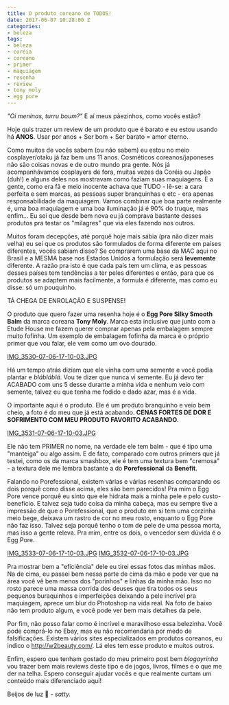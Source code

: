 ```yaml
---
title: O produto coreano de TODOS!
date: 2017-06-07 10:28:00 Z
categories:
- beleza
tags:
- beleza
- coréia
- coreano
- primer
- maquiagem
- resenha
- review
- tony moly
- egg pore
---
```


*"Oi meninas, turru boum?"* E aí meus pãezinhos, como vocês estão?

Hoje quis trazer um review de um produto que é barato e eu estou usando há **ANOS**. Usar por anos + Ser bom + Ser barato = amor eterno.

Como muitos de vocês sabem (ou não sabem) eu estou no meio cosplayer/otaku já faz bem uns 11 anos. Cosméticos coreanos/japoneses não são coisas novas e de outro mundo pra gente. Nós já acompanhávamos cosplayers de fora, muitas vezes da Coréia ou Japão (duh!) e alguns deles nos mostravam como faziam suas maquiagens. E a gente, como era fã e meio inocente achava que TUDO - lê-se: a cara perfeita e sem marcas, as pessoas super branquinhas e etc - era apenas responsabilidade da maquiagem. Vamos combinar que boa parte realmente é, uma boa maquiagem e uma boa iluminação já é 90% do truque, mas enfim... Eu sei que desde bem nova eu já comprava bastante desses produtos pra testar os "milagres" que via eles fazendo nos outros.

Muitos foram decepções, até porquê hoje mais sábia (pra não dizer mais velha) eu sei que os produtos são formulados de forma diferente em países diferentes, vocês sabiam disso? Se comprarem uma base da MAC aqui no Brasil e a MESMA base nos Estados Unidos a formulação será **levemente** diferente. A razão pra isto é que cada país tem um clima, e as pessoas desses países tem tendências a ter peles diferentes e então, para que os produtos se adaptem mais facilmente, a formula é diferente, mas como eu disse: só um pouquinho.

TÁ CHEGA DE ENROLAÇÃO E SUSPENSE! 

O produto que quero fazer uma resenha hoje é o **Egg Pore Silky Smooth Balm** da marca coreana **Tony Moly**. Marca esta inclusive que junto com a Etude House me fazem querer comprar apenas pela embalagem sempre muito fofinha. Um exemplo de embalagem fofinha da marca é o próprio primer que vou falar, ele vem como um ovo dourado. 

[IMG_3530-07-06-17-10-03.JPG](/uploads/IMG_3530-07-06-17-10-03.JPG)

Há um tempo atrás diziam que ele vinha com uma semente e você podia plantar e *blábláblá*. Vou te dizer que nunca vi semente. Eu já devo ter ACABADO com uns 5 desse durante a minha vida e nenhum veio com semente, talvez eu que tenha me fodido e dado azar, mas é a vida.

O importante aqui é o produto. Ele é um produto branquinho e veio bem cheio, a foto é do meu que já está acabando. **CENAS FORTES DE DOR E SOFRIMENTO COM MEU PRODUTO FAVORITO ACABANDO**.

[IMG_3531-07-06-17-10-03.JPG](/uploads/IMG_3531-07-06-17-10-03.JPG)

Ele não tem PRIMER no nome, na verdade ele tem balm - que é tipo uma "manteiga" ou algo assim. E de fato, comparado com outros primers que já testei, como os da marca smashbox, ele é tem uma textura bem "cremosa" - a textura dele me lembra bastante a do **Porefessional** da **Benefit**.

Falando no Porefessional, existem várias e várias resenhas comparando os dois porquê como disse acima, eles são bem parecidos! Pra mim o Egg Pore vence porquê eu sinto que ele hidrata mais a minha pele e pelo custo-benefício. E talvez seja tudo coisa da minha cabeça, mas eu sempre tive a impressão de que o Porefessional, que o produto em si tem uma corzinha meio bege, deixava um rastro de cor no meu rosto, enquanto o Egg Pore não faz isso. Talvez seja porquê tenho o tom de pele de uma pessoa morta, mas isso a gente releva. Pra mim, entre os dois, o vencedor sem dúvida é o Egg Pore.

[IMG_3533-07-06-17-10-03.JPG](/uploads/IMG_3533-07-06-17-10-03.JPG)
[IMG_3532-07-06-17-10-03.JPG](/uploads/IMG_3532-07-06-17-10-03.JPG)

Pra mostrar bem a "eficiência" dele eu tirei essas fotos das minhas mãos. Na de cima, eu passei bem nessa parte de cima da mão e pode ver que na área você vê bem menos dos "porinhos" e linhas da minha mão. Isso no rosto parece uma massa corrida dos deuses que tira todos os seus pequenos buraquinhos e imperfeições deixando a pele incrível pra maquiagem, aprece um blur do Photoshop na vida real. Na foto de baixo não tem produto algum, e você pode ver bem mais detalhes da pele.

Por fim, não posso falar como é incrível e maravilhoso essa belezinha. Você pode comprá-lo no Ebay, mas eu não recomendaria por medo de falsificações. Existem vários sites especializados em produtos coreanos, eu indico o http://w2beauty.com/. Lá eles tem esse produto e muitos outros.

Enfim, espero que tenham gostado do meu primeiro post bem *blogayrinha* vou trazer bem mais reviews deste tipo e de jogos, livros, filmes e o que me der na telha. Espero conseguir ajudar vocês e que realmente curtam um conteúdo mais diferenciado aqui!

Beijos de luz 💋
*- satty.* 





